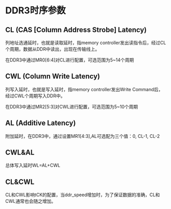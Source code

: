 # DDR3时序参数

## CL (CAS [Column Address Strobe] Latency)

列地址选通延时，也就是读取延时，指memory controller发出读指令后，经过CL个周期，数据从DDR中读出，出现在传输线上。

在DDR3中通过MR0[6:4]对CL进行配置，可选范围为5~14个周期

## CWL (Column Write Latency)

列写入延时，也就是写入延时，指memory controller发出Write Command后，经过CWL个周期写入DDR中。

在DDR3中通过MR2[5:3]对CWL进行配置，可选范围为5~10个周期

## AL (Additive Latency)

附加延时，在DDR3中，通过设置MR1[4:3],AL可选配为三个值：0, CL-1, CL-2

## CWL&AL

总体写入延时WL=AL+CWL

## CL&CWL

CL和CWL影响tCK的配置，当ddr_speed增加时，为了保证数据的准确，CL和CWL通常也会随之增加。
